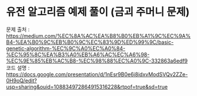# 유전 알고리즘 예제 풀이 (금괴 주머니 문제)
문제 출처 : https://medium.com/%EC%8A%AC%EA%B8%B0%EB%A1%9C%EC%9A%B4-%EA%B0%9C%EB%B0%9C%EC%83%9D%ED%99%9C/basic-genetic-algorithm-%EC%9C%A0%EC%A0%84-%EC%95%8C%EA%B3%A0%EB%A6%AC%EC%A6%98-%EC%9E%85%EB%AC%B8-%EC%98%88%EC%A0%9C-332863a6edf9  
코드 설명 : https://docs.google.com/presentation/d/1nEsr9B0e6i8idxvModSVQv2ZZe-0H9oQ/edit?usp=sharing&ouid=108834972864915316228&rtpof=true&sd=true
